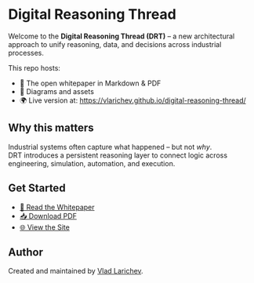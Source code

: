 # Digital Reasoning Thread

Welcome to the **Digital Reasoning Thread (DRT)** – a new architectural approach to unify reasoning, data, and decisions across industrial processes.

This repo hosts:
- 📝 The open whitepaper in Markdown & PDF
- 🎯 Diagrams and assets
- 🌍 Live version at: https://vlarichev.github.io/digital-reasoning-thread/

## Why this matters

Industrial systems often capture what happened – but not *why*.  
DRT introduces a persistent reasoning layer to connect logic across engineering, simulation, automation, and execution.

## Get Started

- [📖 Read the Whitepaper](./whitepaper.md)
- [📥 Download PDF](./pdf/digital-reasoning-thread-whitepaper.pdf)
- [🌐 View the Site](https://vlarichev.github.io/digital-reasoning-thread/)

## Author

Created and maintained by [Vlad Larichev](https://www.linkedin.com/in/vlarichev/).
